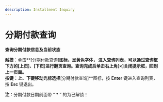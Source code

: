 ```yaml
---
description: Installment Inquiry
---
```


# 分期付款查询

**查询分期付款信息及当前状态**

**触摸**：单击**\[分期付款查询\]**图标，呈黄色字体， 进入查询列表，可以通过查询框下方的\[上页\]、\[下页\]进行翻页查询。查询完成后单击右上角\[×\]关闭提示框，回到上一页面。  
**按键**：上、下键移动光标选择**\[分期付款查询\]**图标，按 **Enter** 键进入查询列表，按 **Esc** 键退出。

**注**：分期付款日期前面带 “ **\*** ” 的为已解锁！

